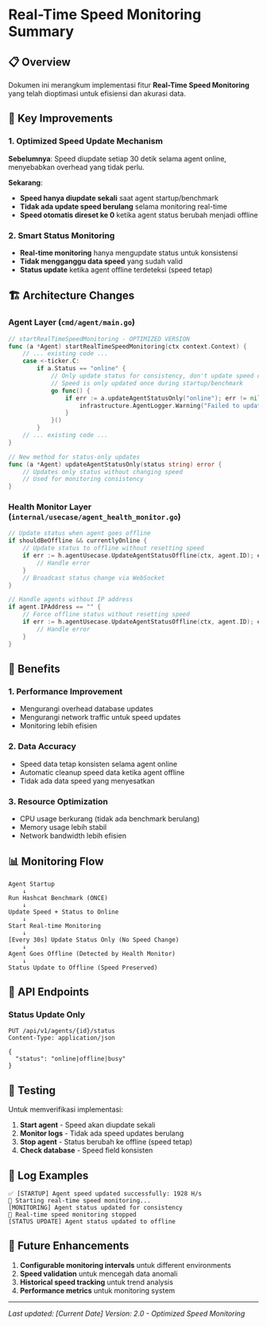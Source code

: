 # Real-Time Speed Monitoring Summary

## 📋 Overview

Dokumen ini merangkum implementasi fitur **Real-Time Speed Monitoring** yang telah dioptimasi untuk efisiensi dan akurasi data.

## 🎯 Key Improvements

### 1. Optimized Speed Update Mechanism

**Sebelumnya**: Speed diupdate setiap 30 detik selama agent online, menyebabkan overhead yang tidak perlu.

**Sekarang**: 
- **Speed hanya diupdate sekali** saat agent startup/benchmark
- **Tidak ada update speed berulang** selama monitoring real-time
- **Speed otomatis direset ke 0** ketika agent status berubah menjadi offline

### 2. Smart Status Monitoring

- **Real-time monitoring** hanya mengupdate status untuk konsistensi
- **Tidak mengganggu data speed** yang sudah valid
- **Status update** ketika agent offline terdeteksi (speed tetap)

## 🏗️ Architecture Changes

### Agent Layer (`cmd/agent/main.go`)

```go
// startRealTimeSpeedMonitoring - OPTIMIZED VERSION
func (a *Agent) startRealTimeSpeedMonitoring(ctx context.Context) {
    // ... existing code ...
    case <-ticker.C:
        if a.Status == "online" {
            // Only update status for consistency, don't update speed continuously
            // Speed is only updated once during startup/benchmark
            go func() {
                if err := a.updateAgentStatusOnly("online"); err != nil {
                    infrastructure.AgentLogger.Warning("Failed to update agent status during monitoring: %v", err)
                }
            }()
        }
    // ... existing code ...
}

// New method for status-only updates
func (a *Agent) updateAgentStatusOnly(status string) error {
    // Updates only status without changing speed
    // Used for monitoring consistency
}
```

### Health Monitor Layer (`internal/usecase/agent_health_monitor.go`)

```go
// Update status when agent goes offline
if shouldBeOffline && currentlyOnline {
    // Update status to offline without resetting speed
    if err := h.agentUsecase.UpdateAgentStatusOffline(ctx, agent.ID); err != nil {
        // Handle error
    }
    // Broadcast status change via WebSocket
}

// Handle agents without IP address
if agent.IPAddress == "" {
    // Force offline status without resetting speed
    if err := h.agentUsecase.UpdateAgentStatusOffline(ctx, agent.ID); err != nil {
        // Handle error
    }
}
```

## 🚀 Benefits

### 1. **Performance Improvement**
- Mengurangi overhead database updates
- Mengurangi network traffic untuk speed updates
- Monitoring lebih efisien

### 2. **Data Accuracy**
- Speed data tetap konsisten selama agent online
- Automatic cleanup speed data ketika agent offline
- Tidak ada data speed yang menyesatkan

### 3. **Resource Optimization**
- CPU usage berkurang (tidak ada benchmark berulang)
- Memory usage lebih stabil
- Network bandwidth lebih efisien

## 📊 Monitoring Flow

```
Agent Startup
    ↓
Run Hashcat Benchmark (ONCE)
    ↓
Update Speed + Status to Online
    ↓
Start Real-time Monitoring
    ↓
[Every 30s] Update Status Only (No Speed Change)
    ↓
Agent Goes Offline (Detected by Health Monitor)
    ↓
Status Update to Offline (Speed Preserved)
```

## 🔧 API Endpoints

### Status Update Only
```http
PUT /api/v1/agents/{id}/status
Content-Type: application/json

{
  "status": "online|offline|busy"
}
```



## 🧪 Testing

Untuk memverifikasi implementasi:

1. **Start agent** - Speed akan diupdate sekali
2. **Monitor logs** - Tidak ada speed updates berulang
3. **Stop agent** - Status berubah ke offline (speed tetap)
4. **Check database** - Speed field konsisten

## 📝 Log Examples

```
✅ [STARTUP] Agent speed updated successfully: 1928 H/s
🚀 Starting real-time speed monitoring...
[MONITORING] Agent status updated for consistency
🛑 Real-time speed monitoring stopped
[STATUS UPDATE] Agent status updated to offline
```

## 🔮 Future Enhancements

1. **Configurable monitoring intervals** untuk different environments
2. **Speed validation** untuk mencegah data anomali
3. **Historical speed tracking** untuk trend analysis
4. **Performance metrics** untuk monitoring system

---

*Last updated: [Current Date]*
*Version: 2.0 - Optimized Speed Monitoring*
